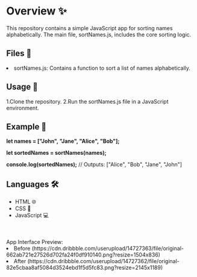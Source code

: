 <h1>Overview ✨</h1>
This repository contains a simple JavaScript app for sorting names alphabetically. The main file, sortNames.js, includes the core sorting logic.

<h2>Files 📂</h2>

<li>sortNames.js: Contains a function to sort a list of names alphabetically.</li>

<h2>Usage 🚀</h2>
1.Clone the repository.
2.Run the sortNames.js file in a JavaScript environment.

<h2>Example 🎉</h2>
<b><p>let names = ["John", "Jane", "Alice", "Bob"];</p>
<p>let sortedNames = sortNames(names);</p>
console.log(sortedNames);</b> // Outputs: ["Alice", "Bob", "Jane", "John"]

<h2>Languages 🛠️</h2>
<ul>
<li>HTML 🌐</li>
<li>CSS 🎨</li>
<li>JavaScript 💻</li>
</ul>

<br>
<br>
App Interface Preview: 
<li>Before (https://cdn.dribbble.com/userupload/14727363/file/original-662ab721e27526d702fa24f0df910140.png?resize=1504x836)</li>
<li>After  (https://cdn.dribbble.com/userupload/14727362/file/original-82e5cbaa8af5084d3524ebd1f5d5fc83.png?resize=2145x1189)</li>
